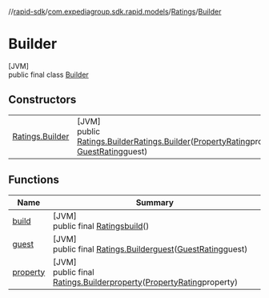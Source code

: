 //[rapid-sdk](../../../../index.md)/[com.expediagroup.sdk.rapid.models](../../index.md)/[Ratings](../index.md)/[Builder](index.md)

# Builder

[JVM]\
public final class [Builder](index.md)

## Constructors

| | |
|---|---|
| [Ratings.Builder](-ratings.-builder.md) | [JVM]<br>public [Ratings.Builder](index.md)[Ratings.Builder](-ratings.-builder.md)([PropertyRating](../../-property-rating/index.md)property, [GuestRating](../../-guest-rating/index.md)guest) |

## Functions

| Name | Summary |
|---|---|
| [build](build.md) | [JVM]<br>public final [Ratings](../index.md)[build](build.md)() |
| [guest](guest.md) | [JVM]<br>public final [Ratings.Builder](index.md)[guest](guest.md)([GuestRating](../../-guest-rating/index.md)guest) |
| [property](property.md) | [JVM]<br>public final [Ratings.Builder](index.md)[property](property.md)([PropertyRating](../../-property-rating/index.md)property) |
